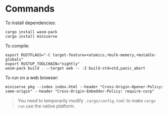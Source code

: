 # Commands

To install dependencies:

```shell
cargo install wasm-pack
cargo install miniserve
```

To compile:

```shell
export RUSTFLAGS="-C target-feature=+atomics,+bulk-memory,+mutable-globals"
export RUSTUP_TOOLCHAIN="nightly"
wasm-pack build . --target web -- -Z build-std=std,panic_abort
```

To run on a web browser:

```shell
miniserve pkg --index index.html --header "Cross-Origin-Opener-Policy: same-origin" --header "Cross-Origin-Embedder-Policy: require-corp"
```

> You need to temporarily modify `.cargo/config.toml` to make `cargo run` use the native platform.

